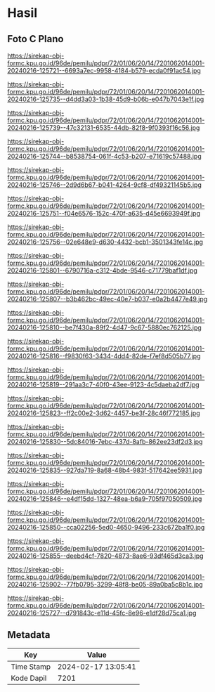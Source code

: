 # Hasil

## Foto C Plano

https://sirekap-obj-formc.kpu.go.id/96de/pemilu/pdpr/72/01/06/20/14/7201062014001-20240216-125721--6693a7ec-9958-4184-b579-ecda0f91ac54.jpg

https://sirekap-obj-formc.kpu.go.id/96de/pemilu/pdpr/72/01/06/20/14/7201062014001-20240216-125735--d4dd3a03-1b38-45d9-b06b-e047b7043e1f.jpg

https://sirekap-obj-formc.kpu.go.id/96de/pemilu/pdpr/72/01/06/20/14/7201062014001-20240216-125739--47c32131-6535-44db-82f8-9f0393f16c56.jpg

https://sirekap-obj-formc.kpu.go.id/96de/pemilu/pdpr/72/01/06/20/14/7201062014001-20240216-125744--b8538754-061f-4c53-b207-e71619c57488.jpg

https://sirekap-obj-formc.kpu.go.id/96de/pemilu/pdpr/72/01/06/20/14/7201062014001-20240216-125746--2d9d6b67-b041-4264-9cf8-df49321145b5.jpg

https://sirekap-obj-formc.kpu.go.id/96de/pemilu/pdpr/72/01/06/20/14/7201062014001-20240216-125751--f04e6576-152c-470f-a635-d45e6693949f.jpg

https://sirekap-obj-formc.kpu.go.id/96de/pemilu/pdpr/72/01/06/20/14/7201062014001-20240216-125756--02e648e9-d630-4432-bcb1-3501343fe14c.jpg

https://sirekap-obj-formc.kpu.go.id/96de/pemilu/pdpr/72/01/06/20/14/7201062014001-20240216-125801--6790716a-c312-4bde-9546-c71779baf1df.jpg

https://sirekap-obj-formc.kpu.go.id/96de/pemilu/pdpr/72/01/06/20/14/7201062014001-20240216-125807--b3b462bc-49ec-40e7-b037-e0a2b4477e49.jpg

https://sirekap-obj-formc.kpu.go.id/96de/pemilu/pdpr/72/01/06/20/14/7201062014001-20240216-125810--be7f430a-89f2-4d47-9c67-5880ec762125.jpg

https://sirekap-obj-formc.kpu.go.id/96de/pemilu/pdpr/72/01/06/20/14/7201062014001-20240216-125816--f9830f63-3434-4dd4-82de-f7ef8d505b77.jpg

https://sirekap-obj-formc.kpu.go.id/96de/pemilu/pdpr/72/01/06/20/14/7201062014001-20240216-125819--291aa3c7-40f0-43ee-9123-4c5daeba2df7.jpg

https://sirekap-obj-formc.kpu.go.id/96de/pemilu/pdpr/72/01/06/20/14/7201062014001-20240216-125823--ff2c00e2-3d62-4457-be3f-28c46f772185.jpg

https://sirekap-obj-formc.kpu.go.id/96de/pemilu/pdpr/72/01/06/20/14/7201062014001-20240216-125830--5dc84016-7ebc-437d-8afb-862ee23df2d3.jpg

https://sirekap-obj-formc.kpu.go.id/96de/pemilu/pdpr/72/01/06/20/14/7201062014001-20240216-125835--927da719-8a68-48b4-983f-517642ee5931.jpg

https://sirekap-obj-formc.kpu.go.id/96de/pemilu/pdpr/72/01/06/20/14/7201062014001-20240216-125846--e4df15dd-1327-48ea-b6a9-705f97050509.jpg

https://sirekap-obj-formc.kpu.go.id/96de/pemilu/pdpr/72/01/06/20/14/7201062014001-20240216-125850--cca02256-5ed0-4650-9496-233c672ba1f0.jpg

https://sirekap-obj-formc.kpu.go.id/96de/pemilu/pdpr/72/01/06/20/14/7201062014001-20240216-125855--deebd4cf-7820-4873-8ae6-93df465d3ca3.jpg

https://sirekap-obj-formc.kpu.go.id/96de/pemilu/pdpr/72/01/06/20/14/7201062014001-20240216-125902--77fb0795-3299-48f8-be05-89a0ba5c8b1c.jpg

https://sirekap-obj-formc.kpu.go.id/96de/pemilu/pdpr/72/01/06/20/14/7201062014001-20240216-125727--d791843c-e11d-45fc-8e96-e1df28d75ca1.jpg


## Metadata

| Key        | Value               |
| ---------- | ------------------- |
| Time Stamp | 2024-02-17 13:05:41 |
| Kode Dapil | 7201                |



